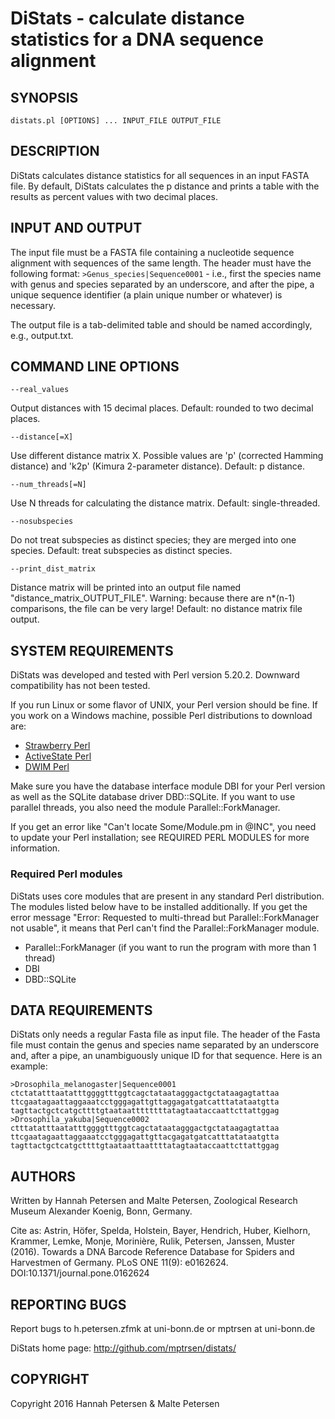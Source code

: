 # DiStats - calculate distance statistics for a DNA sequence alignment

## SYNOPSIS

	distats.pl [OPTIONS] ... INPUT_FILE OUTPUT_FILE

## DESCRIPTION

DiStats calculates distance statistics for all sequences in an input FASTA file. By default, DiStats calculates the p distance and prints a table with the results as percent values with two decimal places. 

## INPUT AND OUTPUT

The input file must be a FASTA file containing a nucleotide sequence alignment with sequences of the same length. The header must have the following format: `>Genus_species|Sequence0001` - i.e., first the species name with genus and species separated by an underscore, and after the pipe, a unique sequence identifier (a plain unique number or whatever) is necessary. 

The output file is a tab-delimited table and should be named accordingly, e.g., output.txt. 


## COMMAND LINE OPTIONS

	--real_values

Output distances with 15 decimal places. Default: rounded to two decimal places. 

	--distance[=X]

Use different distance matrix X. Possible values are 'p' (corrected Hamming distance) and 'k2p' (Kimura 2-parameter distance). Default: p distance.

	--num_threads[=N]

Use N threads for calculating the distance matrix. Default: single-threaded.

	--nosubspecies

Do not treat subspecies as distinct species; they are merged into one species. Default: treat subspecies as distinct species. 

	--print_dist_matrix

Distance matrix will be printed into an output file named "distance_matrix_OUTPUT_FILE". Warning: because there are n*(n-1) comparisons, the file can be very large! Default: no distance matrix file output.
 

## SYSTEM REQUIREMENTS

DiStats was developed and tested with Perl version 5.20.2. Downward compatibility has not been tested.

If you run Linux or some flavor of UNIX, your Perl version should be fine. If you work on a Windows machine, possible Perl distributions to download are:

* [Strawberry Perl](http://strawberryperl.com/)
* [ActiveState Perl](http://www.activestate.com/activeperl)
* [DWIM Perl](http://www.dwimperl.com/windows.html)

Make sure you have the database interface module DBI for your Perl version as well as the SQLite database driver DBD::SQLite. If you want to use parallel threads, you also need the module Parallel::ForkManager.

If you get an error like "Can't locate Some/Module.pm in @INC", you need to update your Perl installation; see REQUIRED PERL MODULES for more information.

### Required Perl modules

DiStats uses core modules that are present in any standard Perl distribution. The modules listed below have to be installed additionally. If you get the error message "Error: Requested to multi-thread but Parallel::ForkManager not usable", it means that Perl can't find the Parallel::ForkManager module. 

* Parallel::ForkManager (if you want to run the program with more than 1 thread)
* DBI
* DBD::SQLite

## DATA REQUIREMENTS

DiStats only needs a regular Fasta file as input file. The header of the Fasta file must contain the genus and species name separated by an underscore and, after a pipe, an unambiguously unique ID for that sequence. Here is an example: 

	>Drosophila_melanogaster|Sequence0001
	ctctatatttaatatttggggtttggtcagctataatagggactgctataagagtattaa
	ttcgaatagaattaggaaatcctgggagattgttaggagatgatcatttatataatgtta
	tagttactgctcatgcttttgtaataattttttttatagtaataccaattcttattggag
	>Drosophila_yakuba|Sequence0002
	ctttatatttaatatttggggtttggtcagctataatagggactgctataagagtattaa
	ttcgaatagaattaggaaatcctgggagattgttacgagatgatcatttatataatgtta
	tagttactgctcatgcttttgtaataattaattttatagtaataccaattcttattggag


## AUTHORS

Written by Hannah Petersen and Malte Petersen, Zoological Research Museum Alexander Koenig, Bonn, Germany.

Cite as: Astrin, Höfer, Spelda, Holstein, Bayer, Hendrich, Huber, Kielhorn, Krammer, Lemke, Monje, Morinière, Rulik, Petersen, Janssen, Muster (2016). Towards a DNA Barcode Reference Database for Spiders and Harvestmen of Germany.  PLoS ONE 11(9): e0162624.  DOI:10.1371/journal.pone.0162624

## REPORTING BUGS

Report bugs to h.petersen.zfmk at uni-bonn.de or mptrsen at uni-bonn.de

DiStats home page: <http://github.com/mptrsen/distats/>

## COPYRIGHT

Copyright 2016 Hannah Petersen & Malte Petersen
